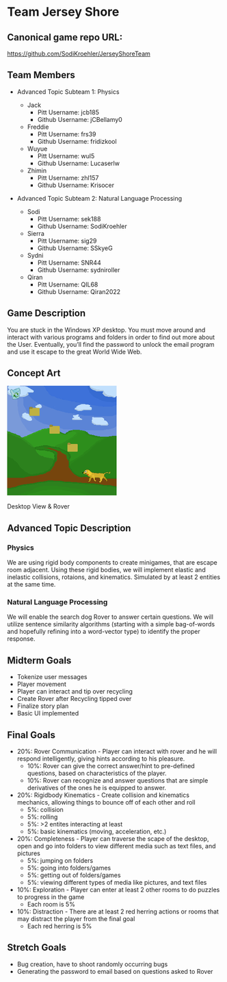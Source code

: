# Team Jersey Shore

## Canonical game repo URL:

https://github.com/SodiKroehler/JerseyShoreTeam


## Team Members
* Advanced Topic Subteam 1: Physics

	* Jack
		* Pitt Username: jcb185
		* Github Username: jCBellamy0
	* Freddie
		* Pitt Username: frs39
		* Github Username: fridizkool
	* Wuyue
		* Pitt Username: wul5
		* Github Username: Lucaserlw
	* Zhimin
		* Pitt Username: zhl157
		* Github Username: Krisocer

* Advanced Topic Subteam 2: Natural Language Processing

	* Sodi
		* Pitt Username: sek188
		* Github Username: SodiKroehler
	* Sierra
		* Pitt Username: sig29
		* Github Username: SSkyeG
	* Sydni
		* Pitt Username: SNR44
		* Github Username: sydniroller
	* Qiran
		* Pitt Username: QIL68
		* Github Username: Qiran2022


## Game Description

You are stuck in the Windows XP desktop. You must move around and interact with various programs and folders in order to find out more about the User. Eventually, you’ll find the password to unlock the email program and use it escape to the great World Wide Web.

## Concept Art

![Game Window](concept_art_9-19.png)

Desktop View & Rover

## Advanced Topic Description

### Physics

We are using rigid body components to create minigames, that are escape room adjacent. Using these rigid bodies, we will implement elastic and inelastic collisions, rotaions, and kinematics. Simulated by at least 2 entities at the same time.
    
### Natural Language Processing

We will enable the search dog Rover to answer certain questions. We will utilize sentence similarity algorithms (starting with a simple bag-of-words and hopefully refining into a word-vector type) to identify the proper response.


## Midterm Goals

* Tokenize user messages
* Player movement
* Player can interact and tip over recycling
* Create Rover after Recycling tipped over
* Finalize story plan
* Basic UI implemented

## Final Goals

* 20%: Rover Communication - Player can interact with rover and he will respond intelligently, giving hints according to his pleasure.
  * 10%: Rover can give the correct answer/hint to pre-defined questions, based on characteristics of the player.
  * 10%: Rover can recognize and answer questions that are simple derivatives of the ones he is equipped to answer.
* 20%: Rigidbody Kinematics - Create collision and kinematics mechanics, allowing things to bounce off of each other and roll
  * 5%: collision
  * 5%: rolling
  * 5%: >2 entites interacting at least
  * 5%: basic kinematics (moving, acceleration, etc.)
* 20%: Completeness - Player can traverse the scape of the desktop, open and go into folders to view different media such as text files, and pictures
  * 5%: jumping on folders
  * 5%: going into folders/games
  * 5%: getting out of folders/games
  * 5%: viewing different types of media like pictures, and text files
* 10%: Exploration - Player can enter at least 2 other rooms to do puzzles to progress in the game
  * Each room is 5%
* 10%: Distraction - There are at least 2 red herring actions or rooms that may distract the player from the final goal
  * Each red herring is 5%

## Stretch Goals

* Bug creation, have to shoot randomly occurring bugs
* Generating the password to email based on questions asked to Rover
